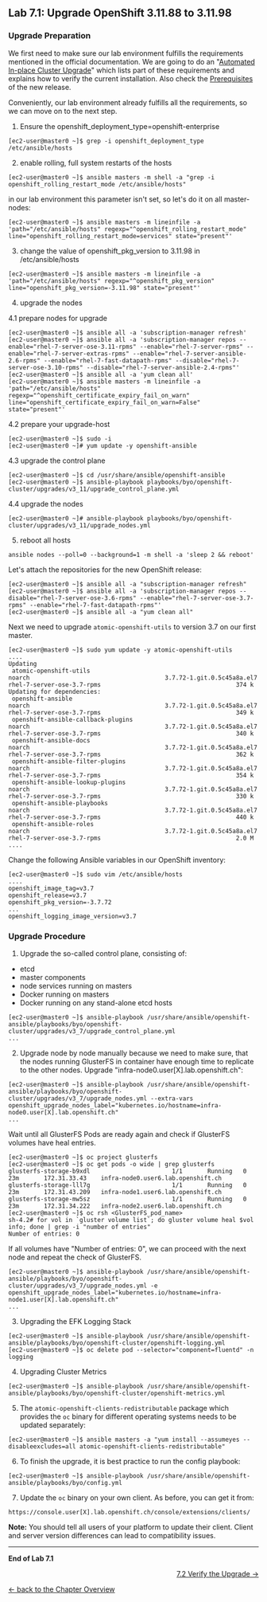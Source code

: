 ## Lab 7.1: Upgrade OpenShift 3.11.88 to 3.11.98

### Upgrade Preparation

We first need to make sure our lab environment fulfills the requirements mentioned in the official documentation. We are going to do an "[Automated In-place Cluster Upgrade](https://docs.openshift.com/container-platform/3.11/upgrading/automated_upgrades.html)" which lists part of these requirements and explains how to verify the current installation. Also check the [Prerequisites](https://docs.openshift.com/container-platform/3.11/install/prerequisites.html#install-config-install-prerequisites) of the new release.

Conveniently, our lab environment already fulfills all the requirements, so we can move on to the next step. 

1. Ensure the openshift_deployment_type=openshift-enterprise
```
[ec2-user@master0 ~]$ grep -i openshift_deployment_type /etc/ansible/hosts
```

2. enable rolling, full system restarts of the hosts
```
[ec2-user@master0 ~]$ ansible masters -m shell -a "grep -i openshift_rolling_restart_mode /etc/ansible/hosts"
```
in our lab environment this parameter isn't set, so let's do it on all master-nodes:
```
[ec2-user@master0 ~]$ ansible masters -m lineinfile -a 'path="/etc/ansible/hosts" regexp="^openshift_rolling_restart_mode" line="openshift_rolling_restart_mode=services" state="present"'
```
3. change the value of openshift_pkg_version to 3.11.98 in /etc/ansible/hosts
```
[ec2-user@master0 ~]$ ansible masters -m lineinfile -a 'path="/etc/ansible/hosts" regexp="^openshift_pkg_version" line="openshift_pkg_version=-3.11.98" state="present"'
```
4. upgrade the nodes

4.1 prepare nodes for upgrade
```
[ec2-user@master0 ~]$ ansible all -a 'subscription-manager refresh'
[ec2-user@master0 ~]$ ansible all -a 'subscription-manager repos --enable="rhel-7-server-ose-3.11-rpms" --enable="rhel-7-server-rpms" --enable="rhel-7-server-extras-rpms" --enable="rhel-7-server-ansible-2.6-rpms" --enable="rhel-7-fast-datapath-rpms" --disable="rhel-7-server-ose-3.10-rpms" --disable="rhel-7-server-ansible-2.4-rpms"' 
[ec2-user@master0 ~]$ ansible all -a 'yum clean all'
[ec2-user@master0 ~]$ ansible masters -m lineinfile -a 'path="/etc/ansible/hosts" regexp="^openshift_certificate_expiry_fail_on_warn" line="openshift_certificate_expiry_fail_on_warn=False" state="present"'
```
4.2 prepare your upgrade-host 
```
[ec2-user@master0 ~]$ sudo -i
[ec2-user@master0 ~]# yum update -y openshift-ansible
```

4.3 upgrade the control plane
```
[ec2-user@master0 ~]$ cd /usr/share/ansible/openshift-ansible
[ec2-user@master0 ~]$ ansible-playbook playbooks/byo/openshift-cluster/upgrades/v3_11/upgrade_control_plane.yml
```

4.4 upgrade the nodes
```
[ec2-user@master0 ~]# ansible-playbook playbooks/byo/openshift-cluster/upgrades/v3_11/upgrade_nodes.yml
```
5. reboot all hosts
```
ansible nodes --poll=0 --background=1 -m shell -a 'sleep 2 && reboot'
```

Let's attach the repositories for the new OpenShift release:
```
[ec2-user@master0 ~]$ ansible all -a "subscription-manager refresh"
[ec2-user@master0 ~]$ ansible all -a 'subscription-manager repos --disable="rhel-7-server-ose-3.6-rpms" --enable="rhel-7-server-ose-3.7-rpms" --enable="rhel-7-fast-datapath-rpms"'
[ec2-user@master0 ~]$ ansible all -a "yum clean all"
```

Next we need to upgrade `atomic-openshift-utils` to version 3.7 on our first master.
```
[ec2-user@master0 ~]$ sudo yum update -y atomic-openshift-utils
....
Updating
 atomic-openshift-utils                                                  noarch                                      3.7.72-1.git.0.5c45a8a.el7                                         rhel-7-server-ose-3.7-rpms                                      374 k
Updating for dependencies:
 openshift-ansible                                                       noarch                                      3.7.72-1.git.0.5c45a8a.el7                                         rhel-7-server-ose-3.7-rpms                                      349 k
 openshift-ansible-callback-plugins                                      noarch                                      3.7.72-1.git.0.5c45a8a.el7                                         rhel-7-server-ose-3.7-rpms                                      340 k
 openshift-ansible-docs                                                  noarch                                      3.7.72-1.git.0.5c45a8a.el7                                         rhel-7-server-ose-3.7-rpms                                      362 k
 openshift-ansible-filter-plugins                                        noarch                                      3.7.72-1.git.0.5c45a8a.el7                                         rhel-7-server-ose-3.7-rpms                                      354 k
 openshift-ansible-lookup-plugins                                        noarch                                      3.7.72-1.git.0.5c45a8a.el7                                         rhel-7-server-ose-3.7-rpms                                      330 k
 openshift-ansible-playbooks                                             noarch                                      3.7.72-1.git.0.5c45a8a.el7                                         rhel-7-server-ose-3.7-rpms                                      440 k
 openshift-ansible-roles                                                 noarch                                      3.7.72-1.git.0.5c45a8a.el7                                         rhel-7-server-ose-3.7-rpms                                      2.0 M
....
```

Change the following Ansible variables in our OpenShift inventory:
```
[ec2-user@master0 ~]$ sudo vim /etc/ansible/hosts
....
openshift_image_tag=v3.7
openshift_release=v3.7
openshift_pkg_version=-3.7.72
...
openshift_logging_image_version=v3.7
```
### Upgrade Procedure

1. Upgrade the so-called control plane, consisting of:
  - etcd
  - master components
  - node services running on masters
  - Docker running on masters
  - Docker running on any stand-alone etcd hosts

```
[ec2-user@master0 ~]$ ansible-playbook /usr/share/ansible/openshift-ansible/playbooks/byo/openshift-cluster/upgrades/v3_7/upgrade_control_plane.yml
...
```
2. Upgrade node by node manually because we need to make sure, that the nodes running GlusterFS in container have enough time to replicate to the other nodes.
Upgrade "infra-node0.user[X].lab.openshift.ch":
```
[ec2-user@master0 ~]$ ansible-playbook /usr/share/ansible/openshift-ansible/playbooks/byo/openshift-cluster/upgrades/v3_7/upgrade_nodes.yml --extra-vars openshift_upgrade_nodes_label="kubernetes.io/hostname=infra-node0.user[X].lab.openshift.ch"
...
```

Wait until all GlusterFS Pods are ready again and check if GlusterFS volumes have heal entries.
```
[ec2-user@master0 ~]$ oc project glusterfs
[ec2-user@master0 ~]$ oc get pods -o wide | grep glusterfs
glusterfs-storage-b9xdl                       1/1       Running   0          23m       172.31.33.43    infra-node0.user6.lab.openshift.ch
glusterfs-storage-lll7g                       1/1       Running   0          23m       172.31.43.209   infra-node1.user6.lab.openshift.ch
glusterfs-storage-mw5sz                       1/1       Running   0          23m       172.31.34.222   infra-node2.user6.lab.openshift.ch
[ec2-user@master0 ~]$ oc rsh <GlusterFS_pod_name>
sh-4.2# for vol in `gluster volume list`; do gluster volume heal $vol info; done | grep -i "number of entries"
Number of entries: 0
```

If all volumes have "Number of entries: 0", we can proceed with the next node and repeat the check of GlusterFS.

```
[ec2-user@master0 ~]$ ansible-playbook /usr/share/ansible/openshift-ansible/playbooks/byo/openshift-cluster/upgrades/v3_7/upgrade_nodes.yml -e openshift_upgrade_nodes_label="kubernetes.io/hostname=infra-node1.user[X].lab.openshift.ch"
...
```
3. Upgrading the EFK Logging Stack
```
[ec2-user@master0 ~]$ ansible-playbook /usr/share/ansible/openshift-ansible/playbooks/byo/openshift-cluster/openshift-logging.yml
[ec2-user@master0 ~]$ oc delete pod --selector="component=fluentd" -n logging
```

4. Upgrading Cluster Metrics
```
[ec2-user@master0 ~]$ ansible-playbook /usr/share/ansible/openshift-ansible/playbooks/byo/openshift-cluster/openshift-metrics.yml
```

5. The `atomic-openshift-clients-redistributable` package which provides the `oc` binary for different operating systems needs to be updated separately:
```
[ec2-user@master0 ~]$ ansible masters -a "yum install --assumeyes --disableexcludes=all atomic-openshift-clients-redistributable"
```

6. To finish the upgrade, it is best practice to run the config playbook:
```
[ec2-user@master0 ~]$ ansible-playbook /usr/share/ansible/openshift-ansible/playbooks/byo/config.yml
```

7. Update the `oc` binary on your own client. As before, you can get it from:
```
https://console.user[X].lab.openshift.ch/console/extensions/clients/
```

**Note:** You should tell all users of your platform to update their client. Client and server version differences can lead to compatibility issues.

---

**End of Lab 7.1**

<p width="100px" align="right"><a href="72_upgrade_verification.md">7.2 Verify the Upgrade →</a></p>

[← back to the Chapter Overview](70_upgrade.md)

